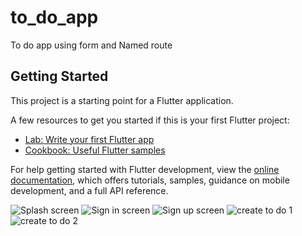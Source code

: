 # to_do_app

To do app using form and Named route

## Getting Started

This project is a starting point for a Flutter application.

A few resources to get you started if this is your first Flutter project:

- [Lab: Write your first Flutter app](https://docs.flutter.dev/get-started/codelab)
- [Cookbook: Useful Flutter samples](https://docs.flutter.dev/cookbook)

For help getting started with Flutter development, view the
[online documentation](https://docs.flutter.dev/), which offers tutorials,
samples, guidance on mobile development, and a full API reference.

![Splash screen](lib/Assets/splash_screen.png)
![Sign in screen](lib/Assets/sign_in.png)
![Sign up screen](lib/Assets/sign_up.png)
![create to do 1](lib/Assets/create_to_do_1.png)
![create to do 2](lib/Assets/create_to_do_2.png)
